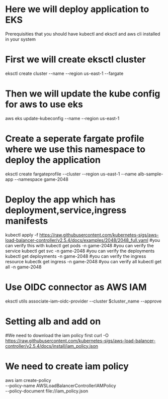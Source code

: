 # Here we will deploy application to EKS
Prerequisities that you should have kubectl and eksctl and aws cli installed in your system

# First we will create eksctl cluster
eksctl create cluster --name <name of your cluster> --region us-east-1 --fargate

# Then we will update the kube config for aws to use eks
aws eks update-kubeconfig --name <name of your cluster> --region us-east-1

# Create a seperate fargate profile where we use this namespace to deploy the application
eksctl create fargateprofile --cluster <name of your cluster> --region us-east-1 --name alb-sample-app --namespace game-2048

# Deploy the app which has deployment,service,ingress manifests
kubectl apply -f https://raw.githubusercontent.com/kubernetes-sigs/aws-load-balancer-controller/v2.5.4/docs/examples/2048/2048_full.yaml
#you can verify this with kubectl get pods -n game-2048
#you can verify the service kubectl get svc -n game-2048
#you can verify the deployments kubectl get deployments -n game-2048
#you can verify the ingress resource kubectk get ingress -n game-2048
#you can verify all kubectl get all -n game-2048

# Use OIDC connector as AWS IAM
eksctl utils associate-iam-oidc-provider --cluster $cluster_name --approve

# Setting alb and add on
#We need to download the iam policy first
curl -O https://raw.githubusercontent.com/kubernetes-sigs/aws-load-balancer-controller/v2.5.4/docs/install/iam_policy.json

# We need to create iam policy
aws iam create-policy \
    --policy-name AWSLoadBalancerControllerIAMPolicy \
    --policy-document file://iam_policy.json


